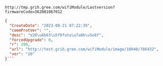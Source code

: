 `http://tmp.grih.gree.com/wifiModule/Lastversion?firmwareCode=362001067012`

```json
{
  "CreateDate": "2023-08-21 07:22:39",
  "commProtVer": "",
  "desc": "V20\u6b63\u5f0fota\u7a0b\u5e8f",
  "forcedUpgrade": 0,
  "r": 200,
  "url": "http://test.grih.gree.com/wifiModule/image/18040/786432",
  "ver": "20"
}```
